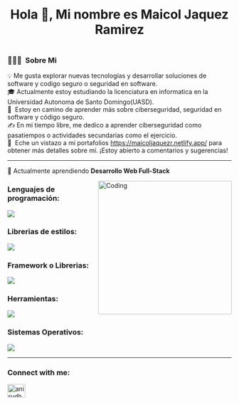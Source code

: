 <h1 align="center">Hola 👋, Mi nombre es Maicol Jaquez Ramirez</h1>
<p align="left"> <a href="https://twitter.com/" target="blank"><img src="https://img.shields.io/twitter/follow/?logo=twitter&style=for-the-badge" alt="" /></a> </p>

### 👨🏻‍💻 &nbsp;Sobre Mi

💡 Me gusta explorar nuevas tecnologías y desarrollar soluciones de software y codigo seguro o seguridad en software.\
🎓 Actualmente estoy estudiando la licenciatura en informatica en la Universidad Autonoma de Santo Domingo(UASD).\
🌱 &nbsp;Estoy en camino de aprender más sobre ciberseguridad, seguridad en software y código seguro.\
✍️ En mi tiempo libre, me dedico a aprender ciberseguridad como pasatiempos o actividades secundarias como el ejercicio.\
📄 &nbsp;Eche un vistazo a mi portafolios https://maicoljaquezr.netlify.app/ para obtener más detalles sobre mí. ¡Estoy abierto a comentarios y sugerencias!

<hr width="100%" >

🌱 Actualmente aprendiendo **Desarrollo Web Full-Stack**

<img align="right" alt="Coding" width="300" src="https://i.pinimg.com/originals/81/17/8b/81178b47a8598f0c81c4799f2cdd4057.gif">

<h3 align="left">Lenguajes de programación:</h3>
<p align="left">
  <a href="https://skillicons.dev">
    <img src="https://skillicons.dev/icons?i=cs,html,css,js,ts,php" />
  </a>
</p>

<h3 align="left">Librerias de estilos:</h3>
<p align="left">
  <a href="https://skillicons.dev">
    <img src="https://skillicons.dev/icons?i=bootstrap,materialui,tailwind" />
  </a>
</p>

<h3 align="left">Framework o Librerias:</h3>
<p align="left">
  <a href="https://skillicons.dev">
    <img src="https://skillicons.dev/icons?i=dotnet,react,redux,flutter,laravel,nodejs" />
  </a>
</p>

<h3 align="left">Herramientas:</h3>
<p align="left">
  <a href="https://skillicons.dev">
    <img src="https://skillicons.dev/icons?i=git,github,docker,firebase,mysql,postman,visualstudio,vscode" />
  </a>
</p>

<h3 align="left">Sistemas Operativos:</h3>
<p align="left">
  <a href="https://skillicons.dev">
    <img src="https://skillicons.dev/icons?i=linux,ubuntu,mint" />
  </a>
</p>

<hr width="100%" >

<h3 align="left">Connect with me:</h3>
<p align="left">
<a href="https://www.linkedin.com/in/maicol-jaquez-ramirez-926917190/" target="blank"><img align="center" src="https://raw.githubusercontent.com/rahuldkjain/github-profile-readme-generator/master/src/images/icons/Social/linked-in-alt.svg" alt="anirudh-rai-072732220" height="30" width="40" /></a>
</p>
<br>

